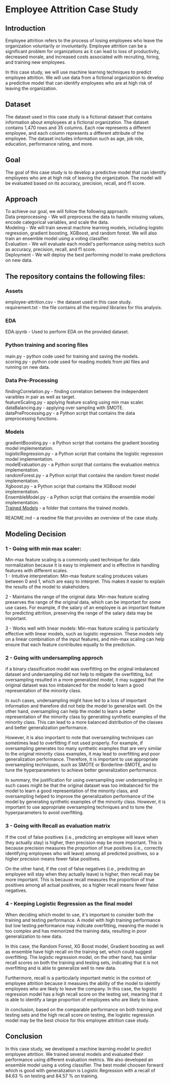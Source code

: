 # Employee Attrition Case Study

## Introduction

Employee attrition refers to the process of losing employees who leave the organization voluntarily or involuntarily. Employee attrition can be a significant problem for organizations as it can lead to loss of productivity, decreased morale, and increased costs associated with recruiting, hiring, and training new employees.

In this case study, we will use machine learning techniques to predict employee attrition. We will use data from a fictional organization to develop a predictive model that can identify employees who are at high risk of leaving the organization.

## Dataset

The dataset used in this case study is a fictional dataset that contains information about employees at a fictional organization. The dataset contains 1,470 rows and 35 columns. Each row represents a different employee, and each column represents a different attribute of the employee. The dataset includes information such as age, job role, education, performance rating, and more.

## Goal

The goal of this case study is to develop a predictive model that can identify employees who are at high risk of leaving the organization. The model will be evaluated based on its accuracy, precision, recall, and f1 score.

## Approach

To achieve our goal, we will follow the following approach:  
Data preprocessing - We will preprocess the data to handle missing values, encode categorical variables, and scale the data.   
Modeling - We will train several machine learning models, including logistic regression, gradient boosting, XGBoost, and random forest. We will also train an ensemble model using a voting classifier.  
Evaluation - We will evaluate each model's performance using metrics such as accuracy, precision, recall, and f1 score.  
Deployment - We will deploy the best performing model to make predictions on new data. 

## The repository contains the following files:

### Assets
employee-attrition.csv - the dataset used in this case study.  
requirement.txt - the file contains all the required libraries for this analysis.  
### EDA 
EDA.ipynb - Used to perform EDA on the provided dataset. 
### Python training and scoring files
main.py - python code used for training and saving the models.   
scoring.py - python code used for reading models from pkl files and running on new data. 
### Data Pre-Processing
findingCorrelation.py - finding correlation between the independent varaibles in pair as well as target.  
featureScaling.py - applying feature scaling using min max scaler.  
dataBalancing.py - applying over sampling with SMOTE.  
dataPreProcessing.py - a Python script that contains the data preprocessing functions.  
### Models
gradientBoosting.py - a Python script that contains the gradient boosting model implementation.  
logisticRegression.py - a Python script that contains the logistic regression model implementation.  
modelEvaluation.py - a Python script that contains the evaluation metrics implementation.  
randomForest.py - a Python script that contains the random forest model implementation.  
Xgboost.py - a Python script that contains the XGBoost model implementation.  
EnsembleModel.py - a Python script that contains the ensemble model implementation.  
[Trained Models](https://github.com/umerfarooq771/EmployeeAttrition/tree/main/ML%20Code/TrainedModels) - a folder that contains the trained models.  

README.md - a readme file that provides an overview of the case study.  

## Modeling Decision
### 1 - Going with min max scaler:
Min-max feature scaling is a commonly used technique for data normalization because it is easy to implement and is effective in handling features with different scales.  
1 - Intuitive interpretation: Min-max feature scaling produces values between 0 and 1, which are easy to interpret. This makes it easier to explain the results of the model to stakeholders.  

2 - Maintains the range of the original data: Min-max feature scaling preserves the range of the original data, which can be important for some use cases. For example, if the salary of an employee is an important feature for predicting attrition, preserving the range of the salary data may be important.  

3 - Works well with linear models: Min-max feature scaling is particularly effective with linear models, such as logistic regression. These models rely on a linear combination of the input features, and min-max scaling can help ensure that each feature contributes equally to the prediction.  

### 2 - Going with undersampling approch

if a binary classification model was overfitting on the original imbalanced dataset and undersampling did not help to mitigate the overfitting, but oversampling resulted in a more generalized model, it may suggest that the original dataset was too imbalanced for the model to learn a good representation of the minority class.  

In such cases, undersampling might have led to a loss of important information and therefore did not help the model to generalize well. On the other hand, oversampling can help the model to learn a better representation of the minority class by generating synthetic examples of the minority class. This can lead to a more balanced distribution of the classes and better generalization performance.  

However, it is also important to note that oversampling techniques can sometimes lead to overfitting if not used properly. For example, if oversampling generates too many synthetic examples that are very similar to the original minority class examples, it may lead to overfitting and poor generalization performance. Therefore, it is important to use appropriate oversampling techniques, such as SMOTE or Borderline-SMOTE, and to tune the hyperparameters to achieve better generalization performance.  

In summary, the justification for using oversampling over undersampling in such cases might be that the original dataset was too imbalanced for the model to learn a good representation of the minority class, and oversampling helped to improve the generalization performance of the model by generating synthetic examples of the minority class. However, it is important to use appropriate oversampling techniques and to tune the hyperparameters to avoid overfitting.  

### 3 - Going with Recall as evaluation matrix
If the cost of false positives (i.e., predicting an employee will leave when they actually stay) is higher, then precision may be more important. This is because precision measures the proportion of true positives (i.e., correctly identifying employees who will leave) among all predicted positives, so a higher precision means fewer false positives.  

On the other hand, if the cost of false negatives (i.e., predicting an employee will stay when they actually leave) is higher, then recall may be more important. This is because recall measures the proportion of true positives among all actual positives, so a higher recall means fewer false negatives.

### 4 - Keeping Logistic Regression as the final model
When deciding which model to use, it's important to consider both the training and testing performance. A model with high training performance but low testing performance may indicate overfitting, meaning the model is too complex and has memorized the training data, resulting in poor generalization to new data.  

In this case, the Random Forest, XG Boost model, Gradient boosting as well as ensemble have high recall on the training set, which could suggest overfitting. The logistic regression model, on the other hand, has similar recall scores on both the training and testing sets, indicating that it is not overfitting and is able to generalize well to new data.  

Furthermore, recall is a particularly important metric in the context of employee attrition because it measures the ability of the model to identify employees who are likely to leave the company. In this case, the logistic regression model has a high recall score on the testing set, meaning that it is able to identify a large proportion of employees who are likely to leave.  

In conclusion, based on the comparable performance on both training and testing sets and the high recall score on testing, the logistic regression model may be the best choice for this employee attrition case study.  


## Conclusion

In this case study, we developed a machine learning model to predict employee attrition. We trained several models and evaluated their performance using different evaluation metrics. We also developed an ensemble model using a voting classifier. The best model choosen forward which is good with generalization is Logistic Regression with a recall of 84.63 % on testing and 84.57 % on training.
